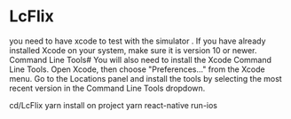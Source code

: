 # LcFlix
you need to have xcode to test with the simulator .
If you have already installed Xcode on your system, make sure it is version 10 or newer.
Command Line Tools#
You will also need to install the Xcode Command Line Tools. Open Xcode, then choose "Preferences..." from the Xcode menu. Go to the Locations panel and install the tools by selecting the most recent version in the Command Line Tools dropdown.

cd/LcFlix
yarn install on project 
yarn react-native run-ios
